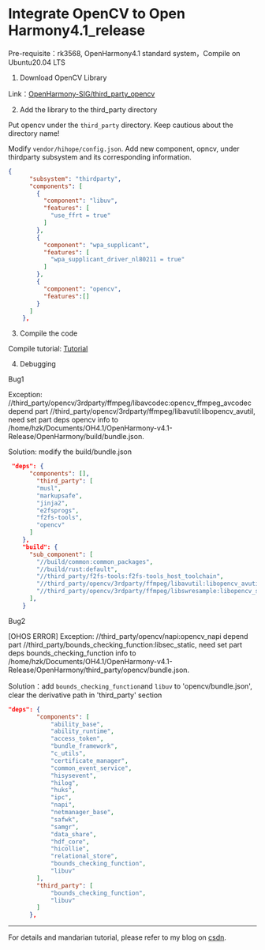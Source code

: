 # Integrate OpenCV to Open Harmony4.1_release

 
Pre-requisite：rk3568, OpenHarmony4.1 standard system，Compile on Ubuntu20.04 LTS

1. Download OpenCV Library

Link：[OpenHarmony-SIG/third_party_opencv](https://gitee.com/openharmony-sig/third_party_opencv)

2.  Add the library to the third_party directory

Put opencv under the `third_party` directory. Keep cautious about the directory name!

Modify `vendor/hihope/config.json`. Add new component, opncv, under thirdparty subsystem and its corresponding information.
``` json
{
      "subsystem": "thirdparty",
      "components": [
        {
          "component": "libuv",
          "features": [
            "use_ffrt = true"
          ]
        },
        {
          "component": "wpa_supplicant",
          "features": [
            "wpa_supplicant_driver_nl80211 = true"
          ]
        },
        {
          "component": "opencv",
          "features":[]
        }
      ]
    },
```

3. Compile the code

Compile tutorial: [Tutorial](https://docs.openharmony.cn/pages/v4.0/zh-cn/device-dev/device-dev-guide.md)

4. Debugging

Bug1

Exception: //third_party/opencv/3rdparty/ffmpeg/libavcodec:opencv_ffmpeg_avcodec depend part //third_party/opencv/3rdparty/ffmpeg/libavutil:libopencv_avutil, need set part deps opencv info to /home/hzk/Documents/OH4.1/OpenHarmony-v4.1-Release/OpenHarmony/build/bundle.json.

Solution: modify the build/bundle.json
```json
 "deps": {
      "components": [],
        "third_party": [
        "musl",
        "markupsafe",
        "jinja2",
        "e2fsprogs",
        "f2fs-tools",
        "opencv"
      ]
    },
    "build": {
      "sub_component": [
        "//build/common:common_packages",
        "//build/rust:default",
        "//third_party/f2fs-tools:f2fs-tools_host_toolchain",
        "//third_party/opencv/3rdparty/ffmpeg/libavutil:libopencv_avutil",
        "//third_party/opencv/3rdparty/ffmpeg/libswresample:libopencv_swresample"
      ],
    }
```
Bug2

[OHOS ERROR] Exception: //third_party/opencv/napi:opencv_napi depend part //third_party/bounds_checking_function:libsec_static, need set part deps bounds_checking_function info to /home/hzk/Documents/OH4.1/OpenHarmony-v4.1-Release/OpenHarmony/third_party/opencv/bundle.json.

Solution：add `bounds_checking_function`and `libuv` to 'opencv/bundle.json', clear the derivative path in 'third_party' section
 
```json
"deps": {
        "components": [
            "ability_base",
            "ability_runtime",
            "access_token",
            "bundle_framework",
            "c_utils",
            "certificate_manager",
            "common_event_service",
            "hisysevent",
            "hilog",
            "huks",
            "ipc",
            "napi",
            "netmanager_base",
            "safwk",
            "samgr",
            "data_share",
            "hdf_core",
            "hicollie",
            "relational_store",
            "bounds_checking_function",
            "libuv"
        ],
        "third_party": [
            "bounds_checking_function",
            "libuv"
        ]
      },
```
---

For details and mandarian tutorial, please refer to my blog on [csdn](https://blog.csdn.net/weixin_64726009/article/details/140493002?spm=1001.2014.3001.5502).
